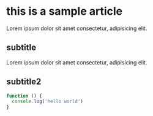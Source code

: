 # this is a sample article

Lorem ipsum dolor sit amet consectetur, adipisicing elit.

## subtitle
Lorem ipsum dolor sit amet consectetur, adipisicing elit.

## subtitle2
```javascript
function () {
  console.log('hello world')
}
```


